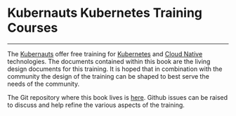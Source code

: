 # Kubernauts Kubernetes Training Courses

---

The [Kubernauts](https://kubernauts.io/) offer free training for [Kubernetes](https://kubernetes.io) and [Cloud Native](https://www.cncf.io) technologies.  The documents contained within this book are the living design documents for this training.  It is hoped that in combination with the community the design of the training can be shaped to best serve the needs of the community.

The Git repository where this book lives is [here](https://github.com/kubernauts/kubernauts-training-design).  Github issues can be raised to discuss and help refine the various aspects of the training.

